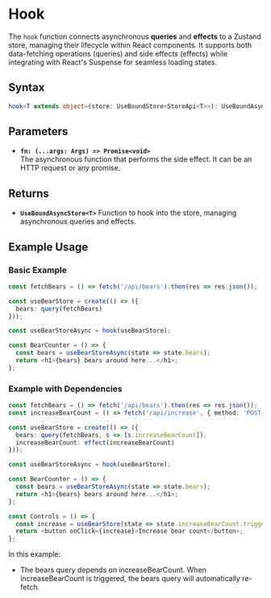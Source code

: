 # Hook

The `hook` function connects asynchronous **queries** and **effects** to a Zustand store, managing their lifecycle within React components. It supports both data-fetching operations (queries) and side effects (effects) while integrating with React's Suspense for seamless loading states.

## Syntax

```typescript
hook<T extends object>(store: UseBoundStore<StoreApi<T>>): UseBoundAsyncStore<T>
```

## Parameters

- **`fn: (...args: Args) => Promise<void>`**  
  The asynchronous function that performs the side effect. It can be an HTTP request or any promise.

## Returns

- **`UseBoundAsyncStore<T>`**
  Function to hook into the store, managing asynchronous queries and effects. 

## Example Usage
### Basic Example
```typescript
const fetchBears = () => fetch('/api/bears').then(res => res.json());

const useBearStore = create(() => ({
  bears: query(fetchBears)
}));

const useBearStoreAsync = hook(useBearStore);

const BearCounter = () => {
  const bears = useBearStoreAsync(state => state.bears);
  return <h1>{bears} bears around here...</h1>;
};
```

### Example with Dependencies
```typescript
const fetchBears = () => fetch('/api/bears').then(res => res.json());
const increaseBearCount = () => fetch('/api/increase', { method: 'POST' });

const useBearStore = create(() => ({
  bears: query(fetchBears, s => [s.increaseBearCount]),
  increaseBearCount: effect(increaseBearCount)
}));

const useBearStoreAsync = hook(useBearStore);

const BearCounter = () => {
  const bears = useBearStoreAsync(state => state.bears);
  return <h1>{bears} bears around here...</h1>;
};

const Controls = () => {
  const increase = useBearStore(state => state.increaseBearCount.trigger);
  return <button onClick={increase}>Increase bear count</button>;
};
```

In this example:
- The bears query depends on increaseBearCount. When increaseBearCount is triggered, the bears query will automatically re-fetch.